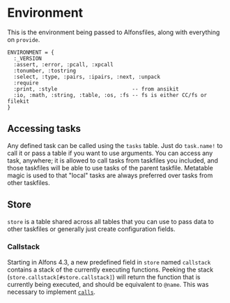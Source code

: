 # Environment

This is the environment being passed to Alfonsfiles, along with everything on `provide`.

```moon
ENVIRONMENT = {
  :_VERSION
  :assert, :error, :pcall, :xpcall
  :tonumber, :tostring
  :select, :type, :pairs, :ipairs, :next, :unpack
  :require
  :print, :style                        -- from ansikit
  :io, :math, :string, :table, :os, :fs -- fs is either CC/fs or filekit
}
```

## Accessing tasks

Any defined task can be called using the `tasks` table. Just do `task.name!` to call it or pass a table if you want to use arguments. You can access any task, anywhere; it is allowed to call tasks from taskfiles you included, and those taskfiles will be able to use tasks of the parent taskfile. Metatable magic is used to that "local" tasks are always preferred over tasks from other taskfiles.

## Store

`store` is a table shared across all tables that you can use to pass data to other taskfiles or generally just create configuration fields.

### Callstack

Starting in Alfons 4.3, a new predefined field in `store` named `callstack` contains a stack of the currently executing functions. Peeking the stack (`store.callstack[#store.callstack]`) will return the function that is currently being executed, and should be equivalent to `@name`. This was necessary to implement [`calls`](docs/provide.md#calls).